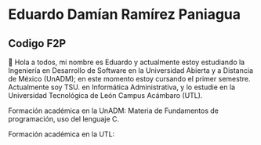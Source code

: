 # Eduardo Damían Ramírez Paniagua
## Codigo F2P

👋 Hola a todos, mi nombre es Eduardo y actualmente estoy estudiando la Ingeniería en Desarrollo de Software en la Universidad Abierta y a Distancia de México (UnADM); en este momento estoy cursando el primer semestre. Actualmente soy TSU. en Informática Administrativa, y lo estudie en la Universidad Tecnológica de León Campus Acámbaro (UTL).

Formación académica en la UnADM:
Materia de Fundamentos de programación, uso del lenguaje C.

Formación académica en la UTL:

<!--
**CodigoF2P/CodigoF2P** is a ✨ _special_ ✨ repository because its `README.md` (this file) appears on your GitHub profile.

Here are some ideas to get you started:

- 🔭 I’m currently working on ...
- 🌱 I’m currently learning ...
- 👯 I’m looking to collaborate on ...
- 🤔 I’m looking for help with ...
- 💬 Ask me about ...
- 📫 How to reach me: ...
- 😄 Pronouns: ...
- ⚡ Fun fact: ...
-->
